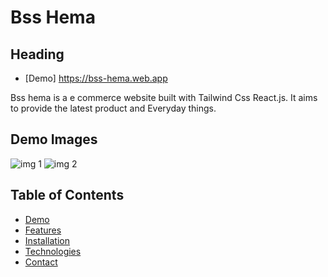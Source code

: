 # Bss Hema
## Heading

- [Demo]  https://bss-hema.web.app

Bss hema is a e commerce website built with  Tailwind Css React.js. It aims to provide the latest product and Everyday things.

## Demo Images

![img 1](https://i.ibb.co.com/ZX3T6hw/Screenshot-475.png)
![img 2](https://i.ibb.co.com/BfR0gJW/Screenshot-476.png)

## Table of Contents

- [Demo](#demo)
- [Features](#features)
- [Installation](#installation)
- [Technologies](#technologies)
- [Contact](#contact)
